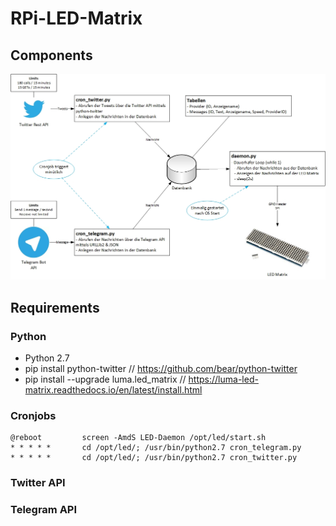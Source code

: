 # RPi-LED-Matrix
## Components
![Uebersicht der Komponenten](/docs/Komponenten.jpg)
## Requirements
### Python
* Python 2.7
* pip install python-twitter // https://github.com/bear/python-twitter
* pip install --upgrade luma.led_matrix // https://luma-led-matrix.readthedocs.io/en/latest/install.html
### Cronjobs
    @reboot         screen -AmdS LED-Daemon /opt/led/start.sh
    * * * * *       cd /opt/led/; /usr/bin/python2.7 cron_telegram.py
    * * * * *       cd /opt/led/; /usr/bin/python2.7 cron_twitter.py
### Twitter API

### Telegram API
